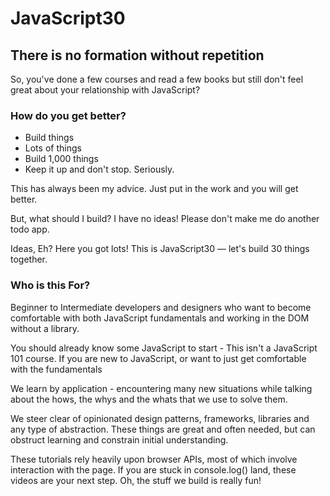 # JavaScript30
## There is no formation without repetition
So, you've done a few courses and read a few books but still don't feel great about your relationship with JavaScript?

### How do you get better?
- Build things 
- Lots of things
- Build 1,000 things
- Keep it up and don't stop. Seriously.

This has always been my advice. Just put in the work and you will get better.

But, what should I build? I have no ideas! Please don't make me do another todo app.

Ideas, Eh? Here you got lots! This is JavaScript30 — let's build 30 things together.

### Who is this For?
Beginner to Intermediate developers and designers who want to become comfortable with both JavaScript fundamentals and working in the DOM without a library.

You should already know some JavaScript to start - This isn't a JavaScript 101 course. If you are new to JavaScript, or want to just get comfortable with the fundamentals

We learn by application - encountering many new situations while talking about the hows, the whys and the whats that we use to solve them.

We steer clear of opinionated design patterns, frameworks, libraries and any type of abstraction. These things are great and often needed, but can obstruct learning and constrain initial understanding.

These tutorials rely heavily upon browser APIs, most of which involve interaction with the page. If you are stuck in console.log() land, these videos are your next step. Oh, the stuff we build is really fun!
